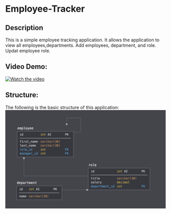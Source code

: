 # Employee-Tracker

## Description
This is a simple employee tracking application.
It allows the application to view all employees,departments. Add employees, department, and role.
Updat employee role.<br>
## Video Demo:
[![Watch the video](https://i.imgur.com/fptwCbp.png)](https://youtu.be/BQc_wS1uP7E)<br>

## Structure:
The following is the basic structure of this application:
<img src="Assets/schema.png">
